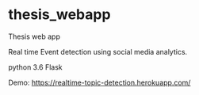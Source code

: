 # thesis_webapp
Thesis web app

Real time Event detection using social media analytics.

python 3.6
Flask 

Demo: https://realtime-topic-detection.herokuapp.com/
